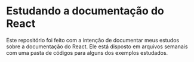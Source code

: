 # Estudando a documentação do React

Este repositório foi feito com a intenção de documentar meus estudos sobre a documentação do React. Ele está disposto em arquivos semanais com uma pasta de códigos para alguns dos exemplos estudados.